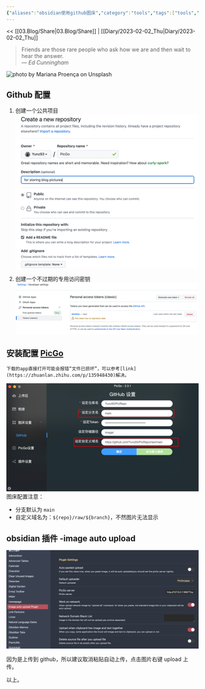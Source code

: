 ```yaml
---
{"aliases":"obsidian使用github图床","category":"tools","tags":["tools","obsidian","图床"],"status":"publish","link":"NA","date created":"2023-02-02 Thu 22:30:15","date modified":"2023-03-02 Thu 07:37:58","dg-publish":true,"permalink":"/Inbox/tools/obsidian使用github图床/","dgPassFrontmatter":true}
---
```




<< [[03.Blog/Share\|03.Blog/Share]] | [[Diary/2023-02-02_Thu\|Diary/2023-02-02_Thu]]

> Friends are those rare people who ask how we are and then wait to hear the answer.  
> — <cite>Ed Cunningham</cite>

![photo by Mariana Proença on Unsplash](https://images.unsplash.com/photo-1516202180772-d888b16cf6dd?crop=entropy&cs=tinysrgb&fm=jpg&ixid=MnwzNjM5Nzd8MHwxfHJhbmRvbXx8fHx8fHx8fDE2NzUzNDgyMjU&ixlib=rb-4.0.3&q=80&w=200&h=200)

## Github 配置

1. 创建一个公共项目  
![Pasted image 20230204100214](https://github.com/Yunz93/PicRepo/raw/main/image/Pasted%20image%2020230204100214.png)

2. 创建一个不过期的专用访问密钥  
![Pasted image 20230204100611](https://github.com/Yunz93/PicRepo/raw/main/image/Pasted%20image%2020230204100611.png)

## 安装配置 [PicGo](https://github.com/Molunerfinn/PicGo)

```ad-tip
下载的app直接打开可能会报错“文件已损坏”，可以参考[link](https://zhuanlan.zhihu.com/p/135948430)解决。
```

![Pasted image 20230204101620](https://github.com/Yunz93/PicRepo/raw/main/image/Pasted%20image%2020230204101620.png)  
图床配置注意：
- 分支默认为 `main`
- 自定义域名为：`${repo}/raw/${branch}`，不然图片无法显示

## obsidian 插件 -image auto upload

![Pasted image 20230204102001](https://github.com/Yunz93/PicRepo/raw/main/image/Pasted%20image%2020230204102001.png)

因为是上传到 github，所以建议取消粘贴自动上传，点击图片右键 upload 上传。

以上。
